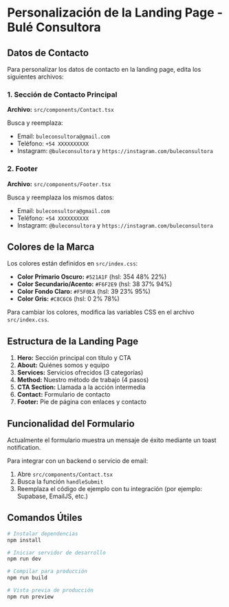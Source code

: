# Personalización de la Landing Page - Bulé Consultora

## Datos de Contacto

Para personalizar los datos de contacto en la landing page, edita los siguientes archivos:

### 1. Sección de Contacto Principal
**Archivo:** `src/components/Contact.tsx`

Busca y reemplaza:
- Email: `buleconsultora@gmail.com`
- Teléfono: `+54 XXXXXXXXXX`
- Instagram: `@buleconsultora` y `https://instagram.com/buleconsultora`

### 2. Footer
**Archivo:** `src/components/Footer.tsx`

Busca y reemplaza los mismos datos:
- Email: `buleconsultora@gmail.com`
- Teléfono: `+54 XXXXXXXXXX`
- Instagram: `@buleconsultora` y `https://instagram.com/buleconsultora`

## Colores de la Marca

Los colores están definidos en `src/index.css`:
- **Color Primario Oscuro:** `#521A1F` (hsl: 354 48% 22%)
- **Color Secundario/Acento:** `#F6F2E9` (hsl: 38 37% 94%)
- **Color Fondo Claro:** `#F5F0EA` (hsl: 39 23% 95%)
- **Color Gris:** `#C8C6C6` (hsl: 0 2% 78%)

Para cambiar los colores, modifica las variables CSS en el archivo `src/index.css`.

## Estructura de la Landing Page

1. **Hero:** Sección principal con título y CTA
2. **About:** Quiénes somos y equipo
3. **Services:** Servicios ofrecidos (3 categorías)
4. **Method:** Nuestro método de trabajo (4 pasos)
5. **CTA Section:** Llamada a la acción intermedia
6. **Contact:** Formulario de contacto
7. **Footer:** Pie de página con enlaces y contacto

## Funcionalidad del Formulario

Actualmente el formulario muestra un mensaje de éxito mediante un toast notification.

Para integrar con un backend o servicio de email:
1. Abre `src/components/Contact.tsx`
2. Busca la función `handleSubmit`
3. Reemplaza el código de ejemplo con tu integración (por ejemplo: Supabase, EmailJS, etc.)

## Comandos Útiles

```bash
# Instalar dependencias
npm install

# Iniciar servidor de desarrollo
npm run dev

# Compilar para producción
npm run build

# Vista previa de producción
npm run preview
```
